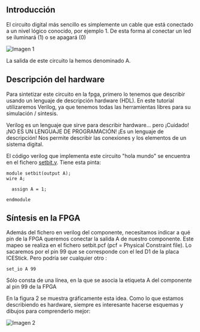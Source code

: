 ## Introducción

El circuito digital más sencillo es simplemente un cable que está conectado a un nivel lógico conocido, por ejemplo 1. De esta forma al conectar un led se iluminará (1) o se apagará (0)

![Imagen 1](https://github.com/Obijuan/open-fpga-verilog-tutorial/raw/master/tutorial/T01-setbit/images/setbit-1.png)

La salida de este circuito la hemos denominado A.

## Descripción del hardware

Para sintetizar este circuito en la fpga, primero lo tenemos que describir usando un lenguaje de descripción hardware (HDL). En este tutorial utilizaremos Verilog, ya que tenemos todas las herramientas libres para su simulación / síntesis.

Verilog es un lenguaje que sirve para describir hardware... pero ¡Cuidado! ¡NO ES UN LENGUAJE DE PROGRAMACIÓN! ¡Es un lenguaje de descripción! Nos permite describir las conexiones y los elementos de un sistema digital.

El código verilog que implementa este circuito "hola mundo" se encuentra en el fichero [setbit.v](https://github.com/Obijuan/open-fpga-verilog-tutorial/blob/master/tutorial/T01-setbit/setbit.v). Tiene esta pinta:

    module setbit(output A);
    wire A;
    
      assign A = 1;
    
    endmodule

## Síntesis en la FPGA

Además del fichero en verilog del componente, necesitamos indicar a qué pin de la FPGA queremos conectar la salida A de nuestro componente. Este mapeo se realiza en el fichero setbit.pcf (pcf = Physical Constraint file). Lo sacaremos por el pin 99 que se corresponde con el led D1 de la placa ICEStick. Pero podría ser cualquier otro :

    set_io A 99

Sólo consta de una línea, en la que se asocia la etiqueta A del componente al pin 99 de la FPGA

En la figura 2 se muestra gráficamente esta idea.  Como lo que estamos describiendo es hardware, siempre es interesante hacerse esquemas y dibujos para comprenderlo mejor:

![Imagen 2](https://github.com/Obijuan/open-fpga-verilog-tutorial/raw/master/tutorial/T01-setbit/images/setbit-2.png)

